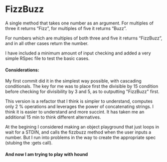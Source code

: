 # FizzBuzz

A single method that takes one number as an argument. For multiples of three it returns “Fizz”, for multiples of five it returns “Buzz”.

For numbers which are multiples of both three and five it returns “FizzBuzz”, and in all other cases return the number.

I have included a minimum amount of input checking and added a very simple RSpec file to test the basic cases.


#### Considerations:

My first commit did it in the simplest way possible, with cascading conditionals. The key for me was to place first the divisible by 15 condition before checking for divisibility by 3 and 5, as to outputting "FizzBuzz" first.

This version is a refactor that I think is simpler to understand, computes only 2 % operations and leverages the power of concatenating strings. I think it is easier to understand and more succint. It has taken me an additional 15 min to think different alternatives.

At the begining I considered making an object playground that just loops in wait for a STDIN, and calls the fizzbuzz method when the user inputs a number. But I run into problems in the way to create the appropriate spec (stubing the :gets call).


#### And now I am trying to play with hound
